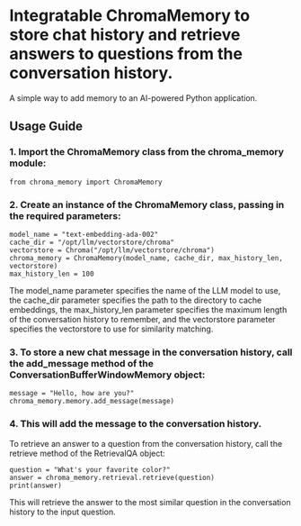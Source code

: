 # Integratable ChromaMemory to store chat history and retrieve answers to questions from the conversation history.
A simple way to add memory to an AI-powered Python application.

## Usage Guide

### 1. Import the ChromaMemory class from the chroma_memory module:

`from chroma_memory import ChromaMemory`

### 2. Create an instance of the ChromaMemory class, passing in the required parameters:

```
model_name = "text-embedding-ada-002"
cache_dir = "/opt/llm/vectorstore/chroma"
vectorstore = Chroma("/opt/llm/vectorstore/chroma")
chroma_memory = ChromaMemory(model_name, cache_dir, max_history_len, vectorstore)
max_history_len = 100
```

The model_name parameter specifies the name of the LLM model to use, the cache_dir parameter specifies the path to the directory to cache embeddings, the max_history_len parameter specifies the maximum length of the conversation history to remember, and the vectorstore parameter specifies the vectorstore to use for similarity matching.

### 3. To store a new chat message in the conversation history, call the add_message method of the ConversationBufferWindowMemory object:

```
message = "Hello, how are you?"
chroma_memory.memory.add_message(message)
```

### 4. This will add the message to the conversation history.

To retrieve an answer to a question from the conversation history, call the retrieve method of the RetrievalQA object:

```
question = "What's your favorite color?"
answer = chroma_memory.retrieval.retrieve(question)
print(answer)
```

This will retrieve the answer to the most similar question in the conversation history to the input question.